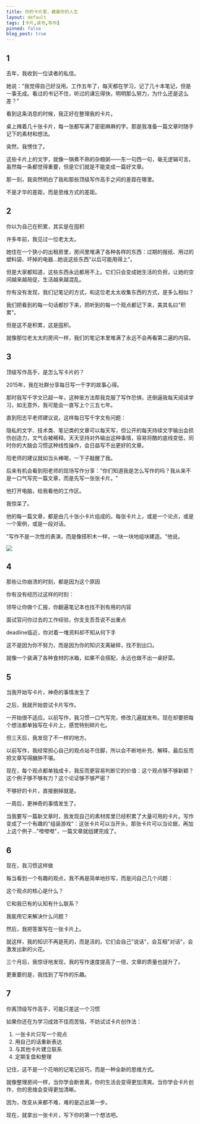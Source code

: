 ```yaml
---
title: 你的卡片里，藏着你的人生
layout: default
tags: [卡片,读书,写作]
pinned: false
blog_post: true
---
```



## 1


去年，我收到一位读者的私信。



她说："我觉得自己好没用。工作五年了，每天都在学习，记了几十本笔记，但是一事无成。看过的书记不住，听过的课忘得快，明明那么努力，为什么还是这么差？"



看到这条消息的时候，我正好在整理我的卡片。



桌上摊着几十张卡片，每一张都写满了密密麻麻的字。那是我准备一篇文章时随手记下的素材和想法。



突然，我愣住了。



这些卡片上的文字，就像一锅煮不熟的杂粮粥——东一句西一句，毫无逻辑可言。虽然每一条都觉得重要，但是它们就是不能变成一篇好文章。



那一刻，我突然明白了我和那些顶级写作高手之间的差距在哪里。



不是才华的差距，而是思维方式的差距。



## 2


你以为自己在积累，其实是在囤积



许多年前，我见过一位老太太。



她住在一个狭小的出租房里，房间里堆满了各种各样的东西：过期的报纸、用过的塑料袋、坏掉的电器...她说这些东西"以后可能用得上"。



但是大家都知道，这些东西永远都用不上。它们只会变成她生活的负担，让她的空间越来越局促，生活越来越混乱。



你有没有发现，我们记笔记的方式，和这位老太太收集东西的方式，是多么相似？



我们把看到的每一句话都抄下来，把听到的每一个观点都记下来，美其名曰"积累"。



但是这不是积累，这是囤积。



就像那位老太太的房间一样，我们的笔记本里堆满了永远不会再看第二遍的内容。



## 3


顶级写作高手，是怎么写卡片的？



2015年，我在社群分享每日写一千字的故事心得。



那时我写千字文已超一年，这种笨方法帮我克服了写作恐惧，还倒逼我每天阅读学习，如无意外，我可能会一直写上个三五七年。



直到阳志平老师建议说，这样每日写千字文有问题：



隐私的文字、技术类、笔记类的文章可以每天写，但公开的每天持续文字输出会损伤创造力，文气会被稀释。天天坚持对外输出这种事情，容易将酷的底线变低，同时你的大脑会习惯这种线性操作，会日益写不出更好的文章。



阳老师的建议就如当头棒喝，一下子敲醒了我。



后来有机会看到阳老师的现场写作分享："你们知道我是怎么写作的吗？我从来不是一口气写完一篇文章，而是先写一张张卡片。"



他打开电脑，给我看他的工作区。



我惊呆了。



他的每一篇文章，都是由几十张小卡片组成的。每张卡片上，或是一个论点，或是一个案例，或是一段对话。



"写作不是一次性的表演，而是像搭积木一样，一块一块地组块建造。"他说。


![](https://s3.bmp.ovh/imgs/2024/11/19/6e3f67eed869bff0.png)


## 4


那些让你崩溃的时刻，都是因为这个原因



你有没有经历过这样的时刻：



领导让你做个汇报，你翻遍笔记本也找不到有用的内容



面试官问你过去的工作经验，你支支吾吾说不出重点



deadline临近，你对着一堆资料却不知从何下手



这不是因为你不努力，而是因为你的知识支离破碎，找不到出口。



就像一个装满了各种食材的冰箱，如果不会搭配，永远也做不出一桌好菜。



## 5


当我开始写卡片，神奇的事情发生了



之后，我就开始尝试卡片写作。



一开始很不适应。以前写作，我习惯一口气写完，修改几遍就发布。现在却要把每个想法都单独写在卡片上，感觉特别碎片化。



但三天后，我发现了不一样的地方。



以前写作，我经常担心自己的观点站不住脚，所以会不断地补充、解释，最后反而把文章写得臃肿不堪。



现在，每个观点都单独成卡，我反而更容易判断它的价值：这个观点够不够新颖？这个例子够不够有力？这个论证够不够严密？



不够好的卡片，直接删掉就是。



一周后，更神奇的事情发生了。



当我要写一篇新文章时，我发现自己的素材库里已经积累了大量可用的卡片。写作变成了一个有趣的"组装游戏"：这张卡片可以当开头，那张卡片可以当论据，再加上这个例子..."噔噔噔"，一篇文章就组建完成了。



## 6


现在，我习惯这样做



每当看到一个有趣的观点，我不再是简单地抄写，而是问自己几个问题：



这个观点的核心是什么？



它和我已有的认知有什么联系？



我能用它来解决什么问题？



然后，我把答案写在一张卡片上。



就这样，我的知识不再是死的，而是活的。它们会自己"说话"，会互相"对话"，会激发出新的火花。



三个月后，我惊讶地发现，我的写作速度提高了一倍，文章的质量也提升了。



更重要的是，我找到了写作的乐趣。



## 7


你离顶级写作高手，可能只差这一个习惯



如果你还在为学习成效不佳而苦恼，不妨试试卡片创作法：



1. 一张卡片只写一个观点
2. 用自己的话重新表达
3. 与其他卡片建立联系
4. 定期复盘和整理



记住，这不是一个花哨的记笔记技巧，而是一种全新的思维方式。



就像整理房间一样，当你学会断舍离，你的生活会变得更加清爽。当你学会卡片创作，你的思维会变得更加清晰。



因为，改变从来都不难，难的是迈出第一步。



现在，就拿出一张卡片，写下你的第一个想法吧。

